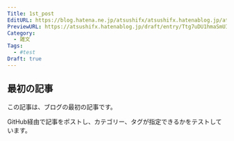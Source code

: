 ```yaml
---
Title: 1st_post
EditURL: https://blog.hatena.ne.jp/atsushifx/atsushifx.hatenablog.jp/atom/entry/6801883189129928823
PreviewURL: https://atsushifx.hatenablog.jp/draft/entry/Ttg7uDU1hmaSmUI-wxCiI51eus4
Category:
  - 雑文
Tags:
  - #test
Draft: true
---
```


## 最初の記事

この記事は、ブログの最初の記事です。

GitHub経由で記事をポストし、カテゴリー、タグが指定できるかをテストしています。
